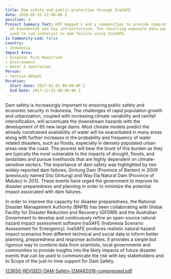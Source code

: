 ```yaml
---
title: Dam safety and public protection through InaSAFE
date: 2018-05-31 22:40:00 Z
position: 4
Project Summary Text: HOT mapped x and y communities to provide comprehensive data
  on households and key infrastructure. The resulting exposure data was subsequently
  used to run scenarios on dam failure using InaSAFE.
Is Community-Led: false
Country:
- Indonesia
Impact Area:
- Disaster Risk Reduction
- Environment
- Water & Sanitation
Person:
- Yantisa Akhadi
Duration:
  Start Date: 2017-01-01 00:00:00 Z
  End Date: 2017-12-31 00:00:00 Z
---
```


Dam safety is increasingly important to ensuring public safety and economic
security in Indonesia. The challenges of rapid population growth and urbanization,
coupled with increasing climate variability and rainfall intensification, will accentuate the downstream hazards with the development of 65 new large dams. Most climate models predict the already constrained availability of water will be exacerbated in many areas along with further increases in the probability and frequency of water related disasters, such as floods, especially in densely
populated urban areas near the coast. The poorest will bear the brunt of this burden as they are typically the most vulnerable to the impacts of drought, floods, and landslides and pursue livelihoods that are highly dependent on climate-sensitive sectors. The importance of dam safety was highlighted by two widely-reported dam
failures; Gintung Dam (Province of Banten) in 2009 (previously named Situ Gintung) and Way Ela Natural Dam (Province of Maluku) in 2012. These events have urged the government to improve its disaster preparedness and planning in order to minimize the
potential impact associated with dam failures.

In order to improve the capacity for disaster preparedness, the National Disaster Management Authority (BNPB) has been collaborating with Global Facility for Disaster Reduction and Recovery (GFDRR) and the Australian Government to develop and continuously refine an open-source natural hazard impact assessment software InaSAFE (Indonesia Scenario Assessment for Emergency). InaSAFE produces realistic natural hazard impact scenarios from different technical and social data to inform
better planning, preparedness and response activities. It provides a simple but rigorous way to combine data from scientists, local governments and communities to provide insights into the likely impacts of future disaster events that can be used to communicate the risk with key stakeholders and to Scope of the just-in-time support for Dam Safety.

[123650-REVISED-DAM-Safety-12MAR2018-compressed.pdf](/uploads/123650-REVISED-DAM-Safety-12MAR2018-compressed.pdf)